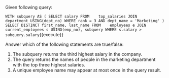Given following query:

``
WITH subquery AS (
SELECT salary
FROM    top_salaries
JOIN      department USING(dept_no)
WHERE rank = 3
AND dept_name = 'Marketing'
)
SELECT DISTINCT first_name, last_name
FROM    employees e
JOIN      current_employees s USING(emp_no), subquery
WHERE s.salary > subquery.salary
``{{execute}}


Answer which of the following statements are true/false:

1. The subquery returns the third highest salary in the company.
2. The query returns the names of people in the marketing department with the top three highest salaries.
3. A unique employee name may appear at most once in the query result.
